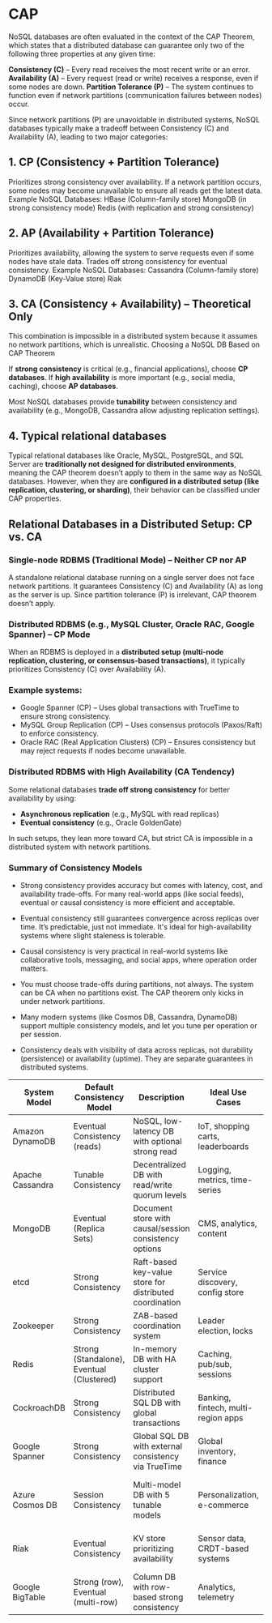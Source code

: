 # CAP 
NoSQL databases are often evaluated in the context of the CAP Theorem, which states that a distributed database can guarantee only two of the following three properties at any given time:

**Consistency (C)** – Every read receives the most recent write or an error.
**Availability (A)** – Every request (read or write) receives a response, even if some nodes are down.
**Partition Tolerance (P)** – The system continues to function even if network partitions (communication failures between nodes) occur.

Since network partitions (P) are unavoidable in distributed systems, NoSQL databases typically make a tradeoff between Consistency (C) and Availability (A), leading to two major categories:

## 1. CP (Consistency + Partition Tolerance)
   Prioritizes strong consistency over availability.
   If a network partition occurs, some nodes may become unavailable to ensure all reads get the latest data.
   Example NoSQL Databases:
   HBase (Column-family store)
   MongoDB (in strong consistency mode)
   Redis (with replication and strong consistency)

## 2. AP (Availability + Partition Tolerance)
   Prioritizes availability, allowing the system to serve requests even if some nodes have stale data.
   Trades off strong consistency for eventual consistency.
   Example NoSQL Databases:
   Cassandra (Column-family store)
   DynamoDB (Key-Value store)
   Riak

## 3. CA (Consistency + Availability) – Theoretical Only
   This combination is impossible in a distributed system because it assumes no network partitions, which is unrealistic.
   Choosing a NoSQL DB Based on CAP Theorem

   If **strong consistency** is critical (e.g., financial applications), choose **CP databases**.
   If **high availability** is more important (e.g., social media, caching), choose **AP databases**.

Most NoSQL databases provide **tunability** between consistency and availability (e.g., MongoDB, Cassandra allow adjusting replication settings).

## 4. Typical relational databases 
Typical relational databases like Oracle, MySQL, PostgreSQL, and SQL Server are **traditionally not designed for distributed environments**, meaning the CAP theorem doesn’t apply to them in the same way as NoSQL databases. 
However, when they are **configured in a distributed setup (like replication, clustering, or sharding)**, their behavior can be classified under CAP properties.

## Relational Databases in a Distributed Setup: CP vs. CA
### Single-node RDBMS (Traditional Mode) – Neither CP nor AP

A standalone relational database running on a single server does not face network partitions.
It guarantees Consistency (C) and Availability (A) as long as the server is up.
Since partition tolerance (P) is irrelevant, CAP theorem doesn’t apply.

### Distributed RDBMS (e.g., MySQL Cluster, Oracle RAC, Google Spanner) – CP Mode

When an RDBMS is deployed in a **distributed setup (multi-node replication, clustering, or consensus-based transactions)**, it typically prioritizes Consistency (C) over Availability (A).

### Example systems:
- Google Spanner (CP) – Uses global transactions with TrueTime to ensure strong consistency.
- MySQL Group Replication (CP) – Uses consensus protocols (Paxos/Raft) to enforce consistency.
- Oracle RAC (Real Application Clusters) (CP) – Ensures consistency but may reject requests if nodes become unavailable.

### Distributed RDBMS with High Availability (CA Tendency)

Some relational databases **trade off strong consistency** for better availability by using:
- **Asynchronous replication** (e.g., MySQL with read replicas)
- **Eventual consistency** (e.g., Oracle GoldenGate)

In such setups, they lean more toward CA, but strict CA is impossible in a distributed system with network partitions.

### Summary of Consistency Models

- Strong consistency provides accuracy but comes with latency, cost, and availability trade-offs. For many real-world apps (like social feeds), eventual or causal consistency is more efficient and acceptable.

- Eventual consistency still guarantees convergence across replicas over time. It’s predictable, just not immediate. It's ideal for high-availability systems where slight staleness is tolerable.

- Causal consistency is very practical in real-world systems like collaborative tools, messaging, and social apps, where operation order matters.

- You must choose trade-offs during partitions, not always. The system can be CA when no partitions exist. The CAP theorem only kicks in under network partitions.

- Many modern systems (like Cosmos DB, Cassandra, DynamoDB) support multiple consistency models, and let you tune per operation or per session.

- Consistency deals with visibility of data across replicas, not durability (persistence) or availability (uptime). They are separate guarantees in distributed systems.

| System Model         | Default Consistency Model       | Description                                                       | Ideal Use Cases                                | Tuning Method                                            | Notes                                                   |
|----------------------|----------------------------------|-------------------------------------------------------------------|-------------------------------------------------|----------------------------------------------------------|----------------------------------------------------------|
| Amazon DynamoDB      | Eventual Consistency (reads)     | NoSQL, low-latency DB with optional strong read                  | IoT, shopping carts, leaderboards               | `ConsistentRead=True` or `--consistent-read`             | Writes are strongly consistent by default               |
| Apache Cassandra     | Tunable Consistency              | Decentralized DB with read/write quorum levels                   | Logging, metrics, time-series                   | Use consistency levels: ONE, QUORUM, ALL                 | Developer defines consistency trade-offs                |
| MongoDB              | Eventual (Replica Sets)          | Document store with causal/session consistency options           | CMS, analytics, content                         | Use sessions, `readConcern: "majority"`                  | Strong only on primary node                            |
| etcd                 | Strong Consistency               | Raft-based key-value store for distributed coordination           | Service discovery, config store                 | Not tunable                                              | Always linearizable                                     |
| Zookeeper            | Strong Consistency               | ZAB-based coordination system                                    | Leader election, locks                          | Not tunable                                              | Can be a single point of failure                        |
| Redis                | Strong (Standalone), Eventual (Clustered) | In-memory DB with HA cluster support                             | Caching, pub/sub, sessions                      | Use standalone (strong) or replica (eventual)            | Clustered Redis is eventually consistent                |
| CockroachDB          | Strong Consistency               | Distributed SQL DB with global transactions                      | Banking, fintech, multi-region apps             | Not tunable                                              | Strong across nodes and regions                        |
| Google Spanner       | Strong Consistency               | Global SQL DB with external consistency via TrueTime             | Global inventory, finance                        | Can use stale reads (`bounded staleness`)                | Strong across continents                               |
| Azure Cosmos DB      | Session Consistency              | Multi-model DB with 5 tunable models                             | Personalization, e-commerce                     | Choose among Strong, Bounded, Eventual, etc.             | Most flexible consistency options available             |
| Riak                 | Eventual Consistency             | KV store prioritizing availability                               | Sensor data, CRDT-based systems                 | Use quorum settings: N, R, W                             | CRDTs needed for conflict resolution                    |
| Google BigTable      | Strong (row), Eventual (multi-row) | Column DB with row-based strong consistency                     | Analytics, telemetry                            | Design schema to keep strong consistency within a row    | Multi-row ops are eventually consistent                |
